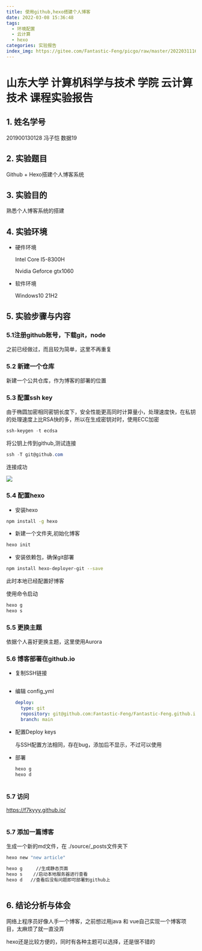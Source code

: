 ```yaml
---
title: 使用github,hexo搭建个人博客
date: 2022-03-08 15:36:48
tags: 
  - 环境配置
  - 云计算
  - hexo
categories: 实验报告
index_img: https://gitee.com/Fantastic-Feng/picgo/raw/master/202203111633391.png
---
```


# 山东大学  计算机科学与技术  学院 云计算技术  课程实验报告

## 1. 姓名学号

201900130128 冯子恺 数据19

## 2. 实验题目

Github + Hexo搭建个人博客系统

## 3. 实验目的

熟悉个人博客系统的搭建

## 4. 实验环境

- 硬件环境

  Intel Core I5-8300H 

  Nvidia Geforce gtx1060

- 软件环境

  Windows10 21H2


## 5. 实验步骤与内容

### 5.1注册github账号，下载git，node

之前已经做过，而且较为简单，这里不再重复

### 5.2 新建一个仓库

新建一个公共仓库，作为博客的部署的位置

### 5.3 配置ssh key

由于椭圆加密相同密钥长度下，安全性能更高同时计算量小，处理速度快，在私钥的处理速度上比RSA快的多，所以在生成密钥对时，使用ECC加密

```powershell
ssh-keygen -t ecdsa
```

将公钥上传到github,测试连接

```powershell
ssh -T git@github.com
```

连接成功

![](https://gitee.com/Fantastic-Feng/picgo/raw/master/202203072016135.png)

### 5.4 配置hexo

- 安装hexo

```bash
npm install -g hexo
```

- 新建一个文件夹,初始化博客

```bash
hexo init
```

-  安装依赖包，确保git部署

```bash
npm install hexo-deployer-git --save
```

此时本地已经配置好博客

使用命令启动

```bash
hexo g
hexo s
```

### 5.5 更换主题

依据个人喜好更换主题，这里使用Aurora

### 5.6 博客部署在github.io

- 复制SSH链接

  <img src="https://gitee.com/Fantastic-Feng/picgo/raw/master/202203072023291.png" alt="" style="zoom: 80%;" />

- 编辑 config_yml

  ```yaml
  deploy:
    type: git
    repository: git@github.com:Fantastic-Feng/Fantastic-Feng.github.io.git
    branch: main
  ```

- 配置Deploy keys 

  与SSH配置方法相同，存在bug，添加后不显示，不过可以使用

- 部署

  ```bash
  hexo g
  hexo d
  ```

  <img src="https://gitee.com/Fantastic-Feng/picgo/raw/master/202203072028743.png" alt="" style="zoom:50%;" />

### 5.7 访问

https://f7kyyy.github.io/

<img src="https://gitee.com/Fantastic-Feng/picgo/raw/master/202203072031185.png" alt="" style="zoom: 50%;" />

### 5.7 添加一篇博客

生成一个新的md文件，在 ./source/_posts文件夹下

```bash
hexo new "new article"
```

```bash
hexo g     //生成静态页面
hexo s    //启动本地服务器进行查看
hexo d   //查看后没有问题即可部署到github上
```

<img src="https://gitee.com/Fantastic-Feng/picgo/raw/master/202203072055102.png" alt="" style="zoom:50%;" />

##   6. 结论分析与体会

网络上程序员好像人手一个博客，之前想过用java 和 vue自己实现一个博客项目，太麻烦了就一直没弄

hexo还是比较方便的，同时有各种主题可以选择，还是很不错的
